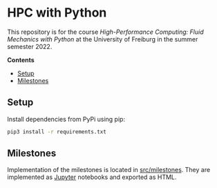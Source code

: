 <!-- omit in toc -->
# HPC with Python

This repository is for the course _High-Performance Computing: Fluid Mechanics
with Python_ at the University of Freiburg in the summer semester 2022.

**Contents**

- [Setup](#setup)
- [Milestones](#milestones)

## Setup

Install dependencies from PyPi using pip:
```sh
pip3 install -r requirements.txt
```

## Milestones

Implementation of the milestones is located in [src/milestones](src/milestones).
They are implemented as [Jupyter](https://jupyter.org) notebooks and exported as
HTML.
